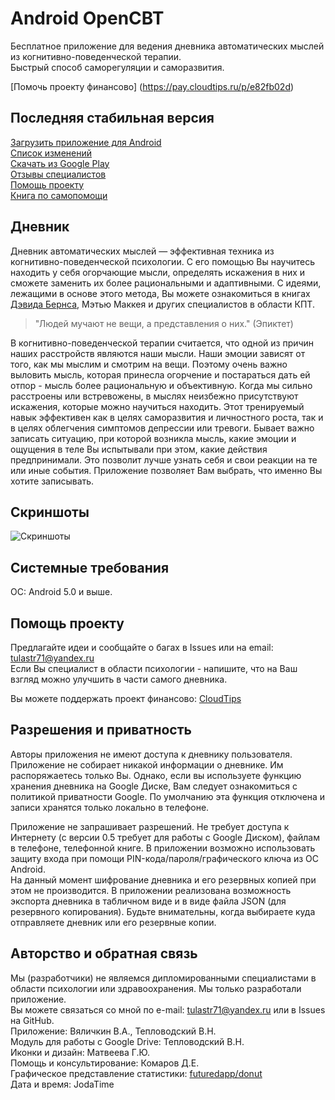 # Android OpenCBT
Бесплатное приложение для ведения дневника автоматических мыслей из когнитивно-поведенческой терапии.  
Быстрый способ саморегуляции и саморазвития. 

[Помочь проекту финансово]
(https://pay.cloudtips.ru/p/e82fb02d)   
## Последняя стабильная версия
[Загрузить приложение для Android](https://github.com/va-utils/opencbt/releases/download/0.8/opencbt8.apk)   
[Список изменений](https://github.com/va-utils/opencbt/releases/tag/0.8)   
[Скачать из Google Play](https://play.google.com/store/apps/details?id=com.vva.androidopencbt)  
[Отзывы специалистов](https://github.com/va-utils/opencbt/wiki/Отзывы-специалистов)  
[Помощь проекту](https://github.com/va-utils/opencbt#%D0%BF%D0%BE%D0%BC%D0%BE%D1%89%D1%8C-%D0%BF%D1%80%D0%BE%D0%B5%D0%BA%D1%82%D1%83)  
[Книга по самопомощи](https://www.litres.ru/david-d-burns/terapiya-nastroeniya-klinicheski-dokazannyy-sposob-pobedit-d/?lfrom=965623253)  

## Дневник
Дневник автоматических мыслей — эффективная техника из когнитивно-поведенческой психологии. 
С его помощью Вы научитесь находить у себя огорчающие мысли, определять искажения в них и сможете заменить их более рациональными и адаптивными.
С идеями, лежащими в основе этого метода, Вы можете ознакомиться в книгах [Дэвида Бернса](https://www.litres.ru/author/david-d-burns/?lfrom=965623253), Мэтью Маккея и других специалистов в области КПТ.

> "Людей мучают не вещи, а представления о них." (Эпиктет)

В когнитивно-поведенческой терапии считается, что одной из причин наших расстройств являются наши мысли. Наши эмоции зависят от того, как мы мыслим и смотрим на вещи.
Поэтому очень важно выловить мысль, которая принесла огорчение и постараться дать ей отпор - мысль более рациональную и объективную. Когда мы сильно расстроены или встревожены, в мыслях неизбежно присутствуют
искажения, которые можно научиться находить. Этот тренируемый навык эффективен как в целях саморазвития и личностного роста, так и в целях облегчения симптомов депрессии или тревоги.
Бывает важно записать ситуацию, при которой возникла мысль, какие эмоции и ощущения в теле Вы испытывали при этом, какие действия предпринимали. Это позволит лучше узнать себя и свои реакции на те или иные события. Приложение позволяет Вам выбрать, что именно Вы хотите записывать.

## Скриншоты

![Скриншоты](/out.png)

## Системные требования
ОС: Android 5.0 и выше.

## Помощь проекту
Предлагайте идеи и сообщайте о багах в Issues или на email: tulastr71@yandex.ru  
Если Вы специалист в области психологии - напишите, что на Ваш взгляд можно улучшить в части самого дневника.  
  
Вы можете поддержать проект финансово:
[CloudTips](https://pay.cloudtips.ru/p/e82fb02d)  

## Разрешения и приватность
Авторы приложения не имеют доступа к дневнику пользователя. Приложение не собирает никакой информации о дневнике. Им распоряжаетесь только Вы. 
Однако, если вы используете функцию хранения дневника на Google Диске, Вам следует ознакомиться с политикой приватности Google. По умолчанию эта функция отключена и записи хранятся только локально в телефоне.  

Приложение не запрашивает разрешений. Не требует доступа к Интернету (с версии 0.5 требует для работы с Google Диском), файлам в телефоне, телефонной книге.
В приложении возможно использовать защиту входа при помощи PIN-кода/пароля/графического ключа из ОС Android.   
На данный момент шифрование дневника и его резервных копией при этом не производится. 
В приложении реализована возможность экспорта дневника в табличном виде и в виде файла JSON (для резервного копирования).
Будьте внимательны, когда выбираете куда отправляете дневник или его резервные копии.

## Авторство и обратная связь
Мы (разработчики) не являемся дипломированными специалистами в области психологии или здравоохранения. Мы только разработали приложение.   
Вы можете связаться со мной по e-mail: tulastr71@yandex.ru или в Issues на GitHub.  
Приложение: Вяличкин В.А., Тепловодский В.Н.    
Модуль для работы с Google Drive: Тепловодский В.Н.  
Иконки и дизайн: Матвеева Г.Ю.  
Помощь и консультирование: Комаров Д.Е.   
Графическое представление статистики: [futuredapp/donut](https://github.com/futuredapp/donut)   
Дата и время: JodaTime
